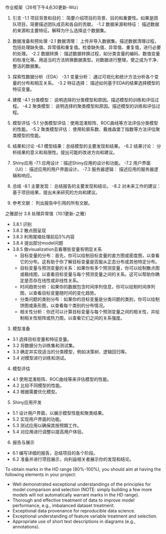 作业框架（26号下午4点30更新-Wiz）
1. 引言
   -1.1 项目背景和目的： 简要介绍项目的背景、目的和重要性。如果是团队项目，简要描述团队成员和各自的贡献。
   -1.2 数据来源和特征： 描述数据的来源和主要特征。解释为什么选择这个数据集。
   
2. 数据准备和预处理 
   -2.1 数据清理： 上传并导入数据集。描述数据清理过程，包括处理缺失值、异常值和重复值。检查缺失值、异常值、重复值，进行必要的处理。
   -2.2 数据转换： 描述数据转换过程，如分类变量的编码、数值变量的标准化等。用适当的方法转换数据类型。对数据进行整理，使之成为干净、整洁的数据集。

3. 探索性数据分析（EDA）
   -3.1 变量分析： 通过可视化和统计方法分析各个变量的分布和相互关系。
   -3.2 特征选择： 描述如何基于EDA的结果选择模型的特征变量。
   
4. 建模
   -4.1 分类模型： 说明选择的分类模型和原因。描述模型的训练和评估过程。
   -4.2 聚类模型： 说明选择的聚类模型和原因。描述模型的训练和评估过程。

5. 模型评估
   -5.1 分类模型评估：使用混淆矩阵、ROC曲线等方法评估分类模型的性能。
   -5.2 聚类模型评估： 使用轮廓系数、戴维森堡丁指数等方法评估聚类模型的性能。

6. 结果和讨论
   -6.1 模型结果：总结模型的主要发现和结果。
   -6.2 结果讨论： 分析结果的意义和局限性。提出可能的改进方向和建议。

7. Shiny应用
   -7.1 应用设计：描述Shiny应用的设计和功能。
   -7.2 用户界面（UI）： 描述应用的用户界面设计。
   -7.3 服务器逻辑： 描述应用的服务器逻辑和响应。
   
8. 总结
   -8.1 主要发现： 总结报告的主要发现和结论。
   -8.2 对未来工作的建议： 基于项目结果，提出未来研究的方向和建议。

9. 参考文献： 列出报告中引用的所有文献。

之雅部分
3.8 处理异常值（10.1更新-之雅）
 - 3.8.1 识别
 - 3.8.2 散点图呈现
 - 3.8.3 利用尾缩处理前后5%内容
 - 3.8.4 提出部分model问题
 - 3.8.5 做visualization去看哪些变量有明显关系
      - 目标变量的分布：首先，你可以绘制目标变量的直方图或密度图，以查看它的分布。这有助于你了解目标变量是否服从正态分布或其他特定分布。
      - 目标变量与预测变量的关系：如果你有多个预测变量，你可以绘制散点图或箱线图，以查看目标变量与每个预测变量之间的关系。这可以帮助你确定是否存在线性或非线性关系。
      - 时间趋势分析：如果你的数据包含时间序列信息，你可以绘制时间序列图，以查看目标变量随时间的变化趋势。
      - 分类问题的类别分布：如果你的目标变量是分类问题的类别，你可以绘制饼图或条形图，以查看每个类别的分布情况。
      - 相关性分析：你还可以计算目标变量与每个预测变量之间的相关性，并绘制相关性矩阵或热力图，以查看它们之间的关系强度。

3. 模型准备
 - 3.1 选择目标变量和特征变量。
 - 3.2 将数据分为训练集和测试集。
 - 3.3 确定并实现适当的分类模型，例如决策树、逻辑回归等。
 - 3.4 对模型进行训练和测试。

4. 模型评估
 - 4.1 使用混淆矩阵、ROC曲线等来评估模型的性能。
 - 4.2 比较不同模型的性能。
 - 4.3 根据需要优化模型。

5. Shiny应用开发
 - 5.1 设计用户界面，以展示模型性能和聚类结果。
 - 5.2 实现用户界面的功能。
 - 5.3 测试应用以确保其按预期工作。
 - 5.4 对应用进行调整以提高用户体验。

6. 报告与展示
 - 6.1 编写详细的报告，总结项目的各个阶段。
 - 6.2 准备并进行项目展示，向利益相关者展示你的发现和结论。

To obtain marks in the HD range (80%-100%), you should aim at having the following elements in your project:

- Well demonstrated exceptional understandings of the principles for model comparison and selection (NOTE: simply building a few more models will not automatically warrant marks in the HD range).
- Thorough and effective treatment of data to improve model performance, e.g., imbalanced dataset treatment.
- Exceptional data provenance for reproducible data science.
- Exceptional understanding of feature variable treatment and selection.
- Appropriate use of short text descriptions in diagrams (e.g., annotations).
